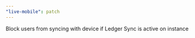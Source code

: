```yaml
---
"live-mobile": patch
---
```


Block users from syncing with device if Ledger Sync is active on instance
